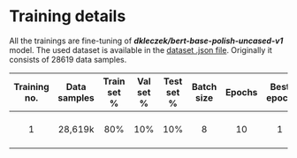 # Training details

All the trainings are fine-tuning of ***dkleczek/bert-base-polish-uncased-v1*** model. The used dataset is available in
the [dataset .json file](../../../data/translated/sarcasm/sarcasm_headlines_dataset_pl.json).
Originally it consists of 28619 data samples.

| Training no. | Data samples | Train set % | Val set % | Test set % | Batch size | Epochs | Best epoch |         Fitting time         | Train accuracy | Train loss | Val accuracy | Val loss | Test accuracy | Test loss |               Accuracy figure               |               Loss figure               |               Confusion matrix                |            Notes            |
|:------------:|:------------:|:-----------:|:---------:|:----------:|:----------:|:------:|:----------:|:----------------------------:|:--------------:|:----------:|:------------:|:--------:|:-------------:|:---------:|:-------------------------------------------:|:---------------------------------------:|:---------------------------------------------:|:---------------------------:|
|      1       |   28,619k    |     80%     |    10%    |    10%     |     8     |   10   |     1      | 21min 09s (***Colab***) |     0.8117     |   0.4108   |    0.8456    |  0.3432  |    0.8435     |  0.7200   | [figure](./figures/training_1_accuracy.png) | [figure](./figures/training_1_loss.png) | [figure](./figures/training_1_confmatrix.png) |             Ok              |